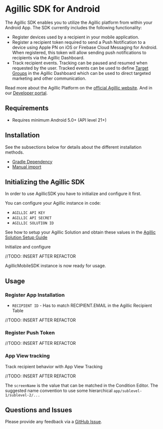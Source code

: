 # Agillic SDK for Android

The Agillic SDK enables you to utilize the Agillic platform from within your Android App.
The SDK currently includes the following functionality:

 * Register devices used by a recipient in your mobile application.
 * Register a recipient token required to send a Push Notification to a device using Apple PN on iOS or Firebase Cloud Messaging for Android. When registered, this token will allow sending push notifications to recipients via the Agillic Dashboard.
 * Track recipient events. Tracking can be paused and resumed when requested by the user. Tracked events can be used to define [Target Groups](https://support.agillic.com/hc/en-gb/articles/360007001991-All-You-Need-to-Know-About-Target-Groups) in the Agillic Dashboard which can be used to direct targeted marketing and other communication.

Read more about the Agillic Platform on the [official Agillic website](https://agillic.com).
And in our [Developer portal](https://developers.agillic.com).

## Requirements

- Requires minimum Android 5.0+ (API level 21+)

## Installation

See the subsections below for details about the different installation methods.
* [Gradle Dependency](https://developer.android.com/studio/build/dependencies)
* [Manual import](https://developer.android.com/studio/projects/android-library#psd-add-dependencies)

## Initializing the Agillic SDK

In order to use AgillicSDK you have to initialize and configure it first.

You can configure your Agillic instance in code:
* ``AGILLIC API KEY``
* ``AGILLIC API SECRET``
* ``AGILLIC SOLUTION ID``

See how to setup your Agillic Solution and obtain these values
in the [Agillic Solution Setup Guide](docs/AgillicSolutionSetup.md)

Initialize and configure

//TODO: INSERT AFTER REFACTOR

AgillicMobileSDK instance is now ready for usage.

## Usage

### Register App Installation

* ``RECIPIENT ID`` - Has to match RECIPIENT.EMAIL in the Agillic Recipient Table

//TODO: INSERT AFTER REFACTOR

### Register Push Token

//TODO: INSERT AFTER REFACTOR

### App View tracking

Track recipient behavior with App View Tracking

//TODO: INSERT AFTER REFACTOR

The ``screenName`` is the value that can be matched in the Condition Editor.
The suggested name convention to use some hierarchical ``app/sublevel-1/sublevel-2/...``

## Questions and Issues

Please provide any feedback via a [GitHub
Issue](https://github.com/mustachedk/mustache-agillic-android-sdk/issues/new).

